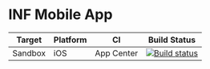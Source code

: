 # INF Mobile App

| Target| Platform | CI | Build Status |
| --- | --- | --- | --- |
| Sandbox | iOS | App Center | [![Build status](https://build.appcenter.ms/v0.1/apps/99a84615-6e43-4a5a-b64c-763dac030152/branches/develop/badge)](https://appcenter.ms) |
